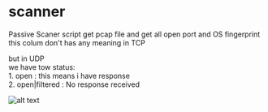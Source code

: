 # scanner

Passive Scaner script get pcap file and get all open port and OS fingerprint <br />
this colum don't has any meaning in TCP<br />

but in UDP<br />
  we have tow status:<br />
     1. open : this means i have response<br />
     2. open|filtered : No response received<br />

![alt text](https://raw.githubusercontent.com/0xf1f1/second/master/img/Screenshot%20from%202019-02-25%2010-56-00.png)

